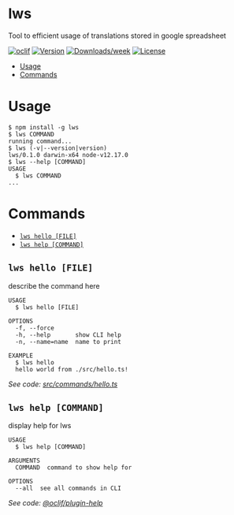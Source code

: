 lws
===

Tool to efficient usage of translations stored in google spreadsheet

[![oclif](https://img.shields.io/badge/cli-oclif-brightgreen.svg)](https://oclif.io)
[![Version](https://img.shields.io/npm/v/lws.svg)](https://npmjs.org/package/lws)
[![Downloads/week](https://img.shields.io/npm/dw/lws.svg)](https://npmjs.org/package/lws)
[![License](https://img.shields.io/npm/l/lws.svg)](https://github.com/AckeeCZ/localize-with-spreadsheet/blob/master/package.json)

<!-- toc -->
* [Usage](#usage)
* [Commands](#commands)
<!-- tocstop -->
# Usage
<!-- usage -->
```sh-session
$ npm install -g lws
$ lws COMMAND
running command...
$ lws (-v|--version|version)
lws/0.1.0 darwin-x64 node-v12.17.0
$ lws --help [COMMAND]
USAGE
  $ lws COMMAND
...
```
<!-- usagestop -->
# Commands
<!-- commands -->
* [`lws hello [FILE]`](#lws-hello-file)
* [`lws help [COMMAND]`](#lws-help-command)

## `lws hello [FILE]`

describe the command here

```
USAGE
  $ lws hello [FILE]

OPTIONS
  -f, --force
  -h, --help       show CLI help
  -n, --name=name  name to print

EXAMPLE
  $ lws hello
  hello world from ./src/hello.ts!
```

_See code: [src/commands/hello.ts](https://github.com/AckeeCZ/localize-with-spreadsheet/blob/v0.1.0/src/commands/hello.ts)_

## `lws help [COMMAND]`

display help for lws

```
USAGE
  $ lws help [COMMAND]

ARGUMENTS
  COMMAND  command to show help for

OPTIONS
  --all  see all commands in CLI
```

_See code: [@oclif/plugin-help](https://github.com/oclif/plugin-help/blob/v3.2.0/src/commands/help.ts)_
<!-- commandsstop -->
